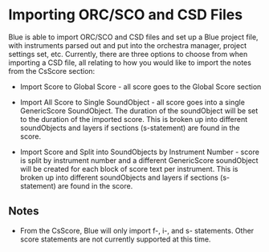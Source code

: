 # Importing ORC/SCO and CSD Files

Blue is able to import ORC/SCO and CSD files and set up a Blue project
file, with instruments parsed out and put into the orchestra manager,
project settings set, etc. Currently, there are three options to choose
from when importing a CSD file, all relating to how you would like to
import the notes from the CsScore section:

  - Import Score to Global Score - all score goes to the Global Score
    section

  - Import All Score to Single SoundObject - all score goes into a
    single GenericScore SoundObject. The duration of the soundObject
    will be set to the duration of the imported score. This is broken up
    into different soundObjects and layers if sections (s-statement) are
    found in the score.

  - Import Score and Split into SoundObjects by Instrument Number -
    score is split by instrument number and a different GenericScore
    soundObject will be created for each block of score text per
    instrument. This is broken up into different soundObjects and layers
    if sections (s-statement) are found in the score.

## Notes

  - From the CsScore, Blue will only import f-, i-, and s- statements.
    Other score statements are not currently supported at this time.
